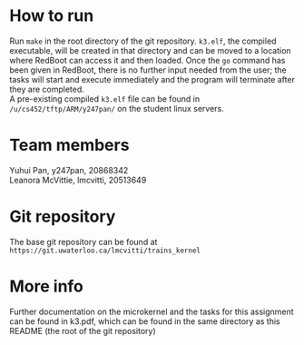 # How to run
Run `make` in the root directory of the git repository. `k3.elf`, the compiled executable, will be created in that directory and can be moved to a location where RedBoot can access it and then loaded. Once the `go` command has been given in RedBoot, there is no further input needed from the user; the tasks will start and execute immediately and the program will terminate after they are completed.  
A pre-existing compiled `k3.elf` file can be found in `/u/cs452/tftp/ARM/y247pan/` on the student linux servers.

# Team members  
Yuhui Pan, y247pan, 20868342  
Leanora McVittie, lmcvitti, 20513649

# Git repository
The base git repository can be found at `https://git.uwaterloo.ca/lmcvitti/trains_kernel`

# More info
Further documentation on the microkernel and the tasks for this assignment can be found in k3.pdf, which can be found in the same directory as this README (the root of the git repository) 